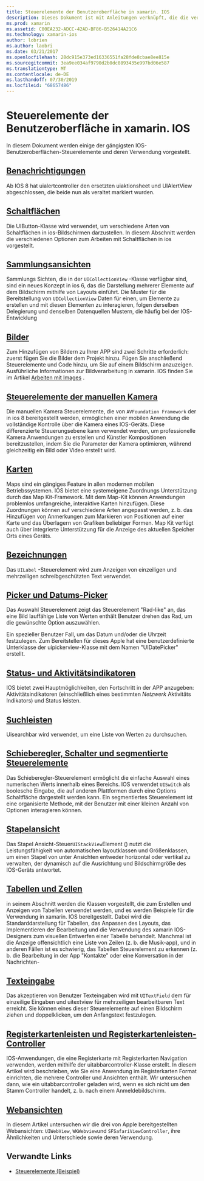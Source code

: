 ```yaml
---
title: Steuerelemente der Benutzeroberfläche in xamarin. IOS
description: Dieses Dokument ist mit Anleitungen verknüpft, die die verschiedenen IOS-Benutzeroberflächen-Steuerelemente beschreiben, die für xamarin. IOS-Entwickler verfügbar sind Mit verknüpften Inhalten werden Warnungen, Schaltflächen, Auflistungs Ansichten, Bilder, manuelle Kamera Steuerelemente, Karten, Bezeichnungen, Picker, Datums-Picker und mehr erläutert.
ms.prod: xamarin
ms.assetid: C00EA232-ADCC-42AD-BF86-B526414A21C6
ms.technology: xamarin-ios
author: lobrien
ms.author: laobri
ms.date: 03/21/2017
ms.openlocfilehash: 28dc915e373ed16336551fa28fde8cbae8ee815e
ms.sourcegitcommit: 3ea9ee034af9790d2b0dc0893435e997bd06e587
ms.translationtype: MT
ms.contentlocale: de-DE
ms.lasthandoff: 07/30/2019
ms.locfileid: "68657486"
---
```

# <a name="user-interface-controls-in-xamarinios"></a>Steuerelemente der Benutzeroberfläche in xamarin. IOS

In diesem Dokument werden einige der gängigsten IOS-Benutzeroberflächen-Steuerelemente und deren Verwendung vorgestellt.

## <a name="alertsalertsmd"></a>[Benachrichtigungen](alerts.md)

Ab IOS 8 hat uialertcontroller den ersetzten uiaktionsheet und UIAlertView abgeschlossen, die beide nun als veraltet markiert wurden.

## <a name="buttonsbuttonsmd"></a>[Schaltflächen](buttons.md)

Die UIButton-Klasse wird verwendet, um verschiedene Arten von Schaltflächen in ios-Bildschirmen darzustellen. In diesem Abschnitt werden die verschiedenen Optionen zum Arbeiten mit Schaltflächen in ios vorgestellt.

## <a name="collection-viewsuicollectionviewmd"></a>[Sammlungsansichten](uicollectionview.md)

Sammlungs Sichten, die in der `UICollectionView` -Klasse verfügbar sind, sind ein neues Konzept in ios 6, das die Darstellung mehrerer Elemente auf dem Bildschirm mithilfe von Layouts einführt. Die Muster für die Bereitstellung von `UICollectionView` Daten für einen, um Elemente zu erstellen und mit diesen Elementen zu interagieren, folgen derselben Delegierung und denselben Datenquellen Mustern, die häufig bei der IOS-Entwicklung

## <a name="imagesimagemd"></a>[Bilder](image.md)

Zum Hinzufügen von Bildern zu Ihrer APP sind zwei Schritte erforderlich: zuerst fügen Sie die Bilder dem Projekt hinzu. Fügen Sie anschließend Steuerelemente und Code hinzu, um Sie auf einem Bildschirm anzuzeigen. Ausführliche Informationen zur Bildverarbeitung in xamarin. IOS finden Sie im Artikel [Arbeiten mit Images](~/ios/app-fundamentals/images-icons/index.md) .

## <a name="manual-camera-controlsintro-to-manual-camera-controlsmd"></a>[Steuerelemente der manuellen Kamera](intro-to-manual-camera-controls.md)

Die manuellen Kamera Steuerelemente, die von `AVFoundation Framework` der in ios 8 bereitgestellt werden, ermöglichen einer mobilen Anwendung die vollständige Kontrolle über die Kamera eines IOS-Geräts. Diese differenzierte Steuerungsebene kann verwendet werden, um professionelle Kamera Anwendungen zu erstellen und Künstler Kompositionen bereitzustellen, indem Sie die Parameter der Kamera optimieren, während gleichzeitig ein Bild oder Video erstellt wird.

## <a name="mapsios-mapsindexmd"></a>[Karten](ios-maps/index.md)

Maps sind ein gängiges Feature in allen modernen mobilen Betriebssystemen. IOS bietet eine systemeigene Zuordnungs Unterstützung durch das Map Kit-Framework. Mit dem Map-Kit können Anwendungen problemlos umfangreiche, interaktive Karten hinzufügen. Diese Zuordnungen können auf verschiedene Arten angepasst werden, z. b. das Hinzufügen von Anmerkungen zum Markieren von Positionen auf einer Karte und das Überlagern von Grafiken beliebiger Formen. Map Kit verfügt auch über integrierte Unterstützung für die Anzeige des aktuellen Speicher Orts eines Geräts.

## <a name="labelslabelsmd"></a>[Bezeichnungen](labels.md)

Das `UILabel` -Steuerelement wird zum Anzeigen von einzeiligen und mehrzeiligen schreibgeschützten Text verwendet.

## <a name="pickers-and-date-pickerspickermd"></a>[Picker und Datums-Picker](picker.md)

Das Auswahl Steuerelement zeigt das Steuerelement "Rad-like" an, das eine Bild lauffähige Liste von Werten enthält Benutzer drehen das Rad, um die gewünschte Option auszuwählen.

Ein spezieller Benutzer Fall, um das Datum und/oder die Uhrzeit festzulegen. Zum Bereitstellen für dieses Apple hat eine benutzerdefinierte Unterklasse der uipickerview-Klasse mit dem Namen "UIDatePicker" erstellt.

## <a name="progress-and-activity-indicatorsprogress-activity-indicatormd"></a>[Status- und Aktivitätsindikatoren](progress-activity-indicator.md)

IOS bietet zwei Hauptmöglichkeiten, den Fortschritt in der APP anzugeben: Aktivitätsindikatoren (einschließlich eines bestimmten _Netzwerk_ Aktivitäts Indikators) und Status leisten.

## <a name="search-barssearchbarmd"></a>[Suchleisten](searchbar.md)

Uisearchbar wird verwendet, um eine Liste von Werten zu durchsuchen. 

## <a name="sliders-switches-and-segmented-controlsslider-switch-segmented-controlsmd"></a>[Schieberegler, Schalter und segmentierte Steuerelemente](slider-switch-segmented-controls.md)

Das Schieberegler-Steuerelement ermöglicht die einfache Auswahl eines numerischen Werts innerhalb eines Bereichs. IOS verwendet `UISwitch` als boolesche Eingabe, die auf anderen Plattformen durch eine Options Schaltfläche dargestellt werden kann. Ein segmentiertes Steuerelement ist eine organisierte Methode, mit der Benutzer mit einer kleinen Anzahl von Optionen interagieren können.

## <a name="stack-viewuistackviewmd"></a>[Stapelansicht](uistackview.md)

Das Stapel Ansicht-Steuer`UIStackView`Element () nutzt die Leistungsfähigkeit von automatischen layoutklassen und Größenklassen, um einen Stapel von unter Ansichten entweder horizontal oder vertikal zu verwalten, der dynamisch auf die Ausrichtung und Bildschirmgröße des IOS-Geräts antwortet.

## <a name="tables-and-cellstablesindexmd"></a>[Tabellen und Zellen](tables/index.md)

in seinem Abschnitt werden die Klassen vorgestellt, die zum Erstellen und Anzeigen von Tabellen verwendet werden, und es werden Beispiele für die Verwendung in xamarin. IOS bereitgestellt. Dabei wird die Standarddarstellung für Tabellen, das Anpassen des Layouts, das Implementieren der Bearbeitung und die Verwendung des xamarin IOS-Designers zum visuellen Entwerfen einer Tabelle behandelt. Manchmal ist die Anzeige offensichtlich eine Liste von Zeilen (z. b. die Musik-app), und in anderen Fällen ist es schwierig, das Tabellen Steuerelement zu erkennen (z. b. die Bearbeitung in der App "Kontakte" oder eine Konversation in der Nachrichten-

## <a name="text-inputtext-inputmd"></a>[Texteingabe](text-input.md)

Das akzeptieren von Benutzer Texteingaben wird mit `UITextField` dem für einzeilige Eingaben und uitextview für mehrzeiligen bearbeitbaren Text erreicht. Sie können eines dieser Steuerelemente auf einen Bildschirm ziehen und doppelklicken, um den Anfangstext festzulegen.

## <a name="tab-bars-and-tab-bar-controllerscreating-tabbed-applicationsmd"></a>[Registerkartenleisten und Registerkartenleisten-Controller](creating-tabbed-applications.md)

IOS-Anwendungen, die eine Registerkarte mit Registerkarten Navigation verwenden, werden mithilfe der uitabbarcontroller-Klasse erstellt. In diesem Artikel wird beschrieben, wie Sie eine Anwendung im Registerkarten Format einrichten, die mehrere Controller und Ansichten enthält. Wir untersuchen dann, wie ein uitabbarcontroller geladen wird, wenn es sich nicht um den Stamm Controller handelt, z. b. nach einem Anmeldebildschirm.

## <a name="web-viewsuiwebviewmd"></a>[Webansichten](uiwebview.md)

In diesem Artikel untersuchen wir die drei von Apple bereitgestellten Webansichten: `UIWebView`, `WKWebview`und `SFSafariViewController`, ihre Ähnlichkeiten und Unterschiede sowie deren Verwendung.

## <a name="related-links"></a>Verwandte Links

- [Steuerelemente (Beispiel)](https://docs.microsoft.com/samples/xamarin/ios-samples/controls)
